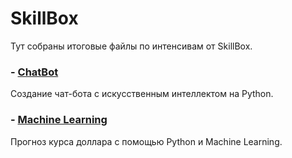 # SkillBox

Тут собраны итоговые файлы по интенсивам от SkillBox.

### -  [ChatBot](ChatBot) 
Создание чат-бота с искусственным интеллектом на Python.
### -  [Machine Learning](ML) 
Прогноз курса доллара с помощью Python и Machine Learning.
